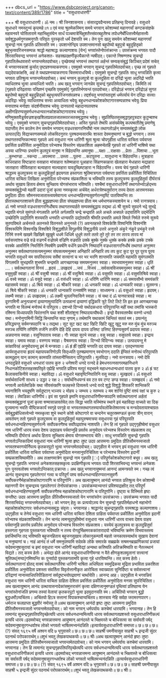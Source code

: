 +++
dbcs_url = "https://www.dsbcproject.org/canon-text/content/389/1786"
title = "वसुधाराधारणी"

+++
श्री वसुधाराधारणी।
ॐ नमः। श्री जिनशासनाय।
संसारद्वयदैन्यस्य प्रतिहन्तृ दिनावहे।
वसुधारे सुधाधारे नमस्तुभ्यं कृपामहे॥१॥
एवं मया श्रुतमेकस्मिन् समये भगवान् कोशाम्ब्यां महानगर्यां कण्टकसंज्ञके महावनवरे घोसितारामे महाभिक्षुसंघेन सार्धं पञ्चमात्रेर्भिक्षुशतैस्संवरबहुलैश्च तपोधनैर्बोधिसत्त्वैर्महासत्त्वैः सर्वशुद्धधर्मगुणसमनुगतैः परिवृतः पुरस्कृतो धर्मं देशयति स्म। 
तेन पुनः खलु समयेन कौशाम्ब्यां महानगर्यां सुचन्द्रो नाम गृहपतिः प्रतिवसति स्म। उपशान्तेन्द्रिय उपशान्तमानसो बहुपोष्यो बहुपुत्रो बहुदुहितृको बहुभृत्यपरिजनसम्पन्नः श्राद्धो महाश्राद्धः कल्याणाशयः [येन] भगवांस्तेनोपसंक्रान्तः। उपसंक्रम्य भगवतः पादौ शिरसाभिवन्द्य भगवन्तं अनेकशत- सहस्रप्रदक्षणीकृत्यैकान्ते न्यषीदत्। एकान्ते निषण्णश्च सुचन्द्रो गृहपतिर्लब्धावसरो भगवन्तमेतदवोचत्। 
पृच्छेयमहं भगवन्तं तथागतं अर्हन्तं सम्यक्‌संबुद्धं किञ्चित् प्रदेशं सचेत् मे भगवानवकाशं कुर्यात् पृष्टप्रश्नव्याकरणाय। एवमुक्ते भगवान् सुचन्द्रं गृहपतिमेतदवोचत्। पृच्छ त्वं गृहपते यद्यदेवाकांक्षसि, अहं ते यथाप्रश्नव्याकरणाय चित्तमाराधयिष्ये। एवमुक्ते सुचन्द्रो गृहपतिः साधु भगवन्निति कृत्वा भगवतः प्रतिश्रुत्य भगवन्तमेतदवोचत्। 
कथं भगवन् कुलपुत्रो वा कुलदुहिता वा दरिद्रो भूत्वा अदरिद्रो भवति व्याधितश्च भूत्वा अव्याधितो भवति। अथ खलु भगवान् जानन्नेव सुचन्द्रं गृहपतिमेतदवोचत्। किमिति त्वं [गृहपते दरिद्रतायाः परिप्रश्नं पृच्छसि एवमुक्ते] गृहपतिर्भगवन्तं एतदवोचत्। दरिद्रोऽहं भगवन् दरिद्रोऽहं सुगत बहुपोष्यो बहुपुत्रो बहुदुहितृको बहुभृत्यपरिजनसंपन्नश्च। तद्दर्शयतु भगवांस्तादृशं धर्मपर्यायं येन दरिद्राः सत्त्वाः अदरिद्राः भवेयुः व्याधिताश्च सत्त्वा अव्याधिता भवेयुः बहुधनधान्यकोशकोष्टागारसम्पन्नाश्च भवेयुः प्रिया मनापाश्च मनोज्ञाः संदर्शनीयाश्च भवेयुः दानपतयो महादानपतयश्च अक्षीणहिरण्यसुवर्णधनधान्यरत्नकोशकोष्टागाराश्च भवेयुः। मणिमुक्तावैडूर्यवज्रशङ्खशिलाप्रवालजातरूपरजतसमृद्धाश्च भवेयुः। सुप्रतिष्ठितसुसमृद्धगृहपुत्रदार कुटुम्बाश्च भवेयुः। 
एवमुक्ते भगवान् सुचन्द्रगृहपतिमेतदवोचत्। अस्ति गृहपते तेष्वपि असंख्येयेषु कल्पष्वतीतेषु प्रमाणेषु यदाप्तीत् तेन कालेन तेन समयेन भगवान् वज्रधरसागरनिर्घोषो नाम तथागतोऽर्हन् सम्यक्संबुद्धो लोक उत्पात(दि) विद्याचरणसम्पन्नो लोकविदनुत्तरः पुरुषदम्यसारथिः शास्ता देवमनुष्याणां च बुद्धो भगवान्। तस्य तथागतस्यन्तिकान्मया गृहपते अयं वसुधारा नाम धारिणी श्रुता श्रुत्वा चोपगृहीता धारिता वाचिता पर्यवाप्ता प्रवर्त्तिता प्रकीर्त्तिता अनुमोदिता परेभ्यश्च विस्तरेण संप्रकाशिता अहमप्येतर्हि गृहपते तां धारिणीं भाषिष्ये यथा अस्या धारिण्याः प्रभावेन कुलपुत्रं मानुषा न विहेठयन्ति अमानुषाः ...यक्षाः ...राक्षसाः ...प्रेताः ...पिशाचा ...भूता ...कुम्भाण्डा ...स्कन्दा ...अपस्मारा ...उस्ता ...पूतना ...कटपूतना ...यातुधाना न विहेठयन्ति। मूत्राहारा रूधिराहारा विष्टाहारा वसाहारा मांसाहारा श्लेष्माहारा पूआहारा सिंहाणकाहारा खेलाहारा मेधाहारा मद्याहारा जाताहारा जीविताहारा बल्याहारा माल्याहारा यावदुच्छिष्टाहारा न विहेठयन्ति। यस्य चेयं गृहपते धारिणी श्राद्धस्य कुलपुत्रस्य वा कुलदुहितुर्वा हृदयगता हस्तगता श्रुतिमात्रगता पर्यवाप्ता प्रवर्त्तिता प्रकीर्तिता विचिंतिता धारिता वाचिता लिखिता अनुमोदिता परेभ्यश्च संप्रकाशिता च भविष्यति तस्य कुलपुत्रस्य कुलदुहितुर्वा दीर्घरात्रं अर्थाय सुखाय हिताय क्षेमाय सुभिक्षाय योगसंभाराय भविष्यति। यश्चैमां वसुधाराधारिणीं तथागतेभ्योऽर्हद्भयः सम्यक्संबुद्धेभ्यो महतीं उदारां पूजां कृत्वा नमस्कृत्वा अर्चयेत् अर्धरात्रेश्चतुर्वारान् तस्य देवता आत्तमनस्काः प्रमुदिताः प्रीताः सौमनस्यजातास्त्वयमेवागत्य धनधान्यहिरण्यसुवर्णरत्नवृष्टिं पातयिष्यन्ति ताः प्रीतास्तथागतशासने प्रीता बुद्धप्रज्ञप्त्या प्रीता संघप्रज्ञप्त्या प्रीता मम धर्मभाणकस्याशयेन च। नमो रत्नत्रयाय। ॐ नमो भगवते वज्रधरसागरनिर्धोषाय तथागतस्यार्हते सम्यक्संबुद्धाय तद्यथा ॐ श्री सुरूपे सुवदने भद्रे सुभद्रे भद्रवति मंगले सुमंगले मंगलवति अर्गले अर्गलवति चन्द्रे चन्द्रवति अले अचले अचपले उद्‍घातिनि उद्‍भेदिनि उच्छेदिनि उद्योतिनि शस्यवति धनवति धान्यवति उद्योतवति श्रीमति प्रभवति अमले विमले निर्मले रुरुमे सुरूपे सुरुपविमले अर्चनस्ते अतनस्ते वितनस्ते अनुनस्ते (?) अवनतहस्ते विश्वकेशि विश्वनिशि विश्वनंशि विश्वरूपिणि विश्वनखि विश्वशिरे विशुद्धशीले विगूहनीये विशुद्धनीये उत्तरे अनुत्तरे अंकुरे नंकुरे प्रभंकुरे ररमे रिरिमे रुरुमे खखमे खिखिमे खुखुमे धधमे धिधिमे धुधुमे ततरे ततरे तुरे तुरे तर तर तारय तारय मां सर्वसत्त्वांश्च वज्रे वज्रे वज्रगर्भे वज्रोपमे वज्रिणि वज्रवति उक्के बुक्के नुक्के धुक्के कक्के हक्के ढक्के टक्के वरक्के आवर्त्तिनि निवर्त्तिनि निवर्षणि प्रवर्षणि वर्धनि प्रवर्धनि निष्पादनि वज्रधरसागरनिर्धोषं तथागतं अनुस्मर अनुस्मर सर्वतथागतसत्यमनुस्मर संघसत्यमनुस्मर अनिहारि अनिहारि तप तप कुट कुट पूर पूर पूरय पूरय भगवति वसुधारे मम सपरिवारस्य सर्वेषां सत्त्वानां च भर भर भरणि शान्तमति जयमति महामति सुमंगलमति पिंगलमति सुभद्रमति शुभमति चन्द्रमति आगच्छागच्छ समयमनुस्मर स्वाहा। स्वभावामनुस्मर स्वाहा।  धृतिं ....। सर्वतथागतानां विनयं ...हृदयं ...उपहृदयं ...जयं ...विजयं ...सर्वसत्वविजयमनुस्मर स्वाहा।
ॐ श्रीं वसुमुखीं स्वाहा। ॐ श्रीं वसुश्री स्वाहा। ॐ श्रीं वसुश्रिये स्वाहा। ॐ वसुमति स्वाहा। ॐ वसुमतिश्रिये स्वाहा। ॐ वस्वे स्वाहा। ॐ वसुदे स्वाहा। ॐ वसंधरि स्वाहा। ॐ धरिणि धारिणि स्वाहा। ॐ समयसौम्ये समयंकरि महासमये स्वाहा। ॐ श्रिये स्वाहा। ॐ श्रीकरि स्वाहा। ॐ धनकरि स्वाहा। ॐ धान्यकरि स्वाहा। 
मूलमन्त्र। ॐ श्रिये श्रीकरि स्वाहा। ॐ धनकरि धान्यकरि रत्नवर्षणि स्वाहा। साध्यमन्त्र। ॐ वसुधारे स्वाहा। हृदयम्। लक्ष्म्यै स्वाहा। ॐ उपहृदयम्। ॐ लक्ष्मी भूतलनिवासिने स्वाहा। सं यथा दं ॐ यानपात्रावहे स्वाहा। मा दूरगामिनी अनुत्पन्नानां द्रव्याणामुत्पादिनि उत्पन्नानां द्रव्याणां वृद्धिंकरि त्रुटे लिटे लिटे लि इत इत आगच्छागच्छ भगवति मा विलम्बं मनोरथं मे परिपूरय। दशभ्यो दिग्भ्यो यथोदकधारा परिपूरयन्ति महीं यथा तमांसि भास्करो रश्मिना विध्यापयति चिरंतनानि यथा शशी शीतांशुना निष्पादयत्यौषधीः।
इन्द्रो वैवस्वतश्चैव वरुणो धनदो यथा। 
मनोनुगामिनी सिद्धिं चिन्तयन्ति सदा नृणाम्॥
तथेमानि यथाकामं चिन्तितं सततं मम।
प्रयत्नंतु प्रसिद्ध्यन्तु सर्वमन्त्रपदानि च॥
तद्यथा। सुट सुट खट खट खिटि खिटि खुटु खुटु मरु मरु मुंच मुंच मरुञ्च मरुञ्च तर्प्पिणि तर्प्पिणि तर्जनि तर्जनि देहि देहि दापय दापय उत्तिष्ट उत्तिष्ट हिरण्यसुवर्णं प्रदापय स्वाहा। अन्नपानाय स्वाहा। वसुनिपाताय स्वाहा। गौः स्वाहा सुरभे स्वाहा। वसु स्वाहा। वसुपतये स्वाहा। इन्द्राय स्वाहा। यमाय स्वाहा। वरुणाय स्वाहा। वैश्रवणाय स्वाहा। दिग्भ्यो विदिग्भ्यः स्वाहा। उत्पादयन्तु मे कांक्षाविरहं अनुमोदयन्तु इमं मे मन्त्रपदाः। ॐ ह्रं ह्रीं एह्येहि भगवति दद दापय स्वाहा। एतद्भगवत्या आर्यवसुधाराया हृदयं महापापकरिणोऽपि सिद्‍ध्यति पुरुषप्रमाणान् स्वभोगान् ददाति ईप्सितं मनोरथं परिपूरयति कामदुहान् यान् कामान् कामयति तांस्तानीप्सितान् परिपूरयति। मूलविद्या। नमो रत्नत्रयाय। नमो देवि धनददुहिते वसुधारे धनधारां पातय कुरु २ धनेश्वरी धनदे रत्नदे हे हेमधनरत्नसागरमहानिधाने निधानकोटिशतसहस्रपरिवृते एह्येहि भगवति प्रविश्य मत्पुरं मद्भवने महाधनधान्यधारां पातय कुरु २ ॐ ह्रं त्रट कैलासवासिनीये स्वाहा। महाविद्या। ॐ वसुधारे महावृष्टिनिपातिनि वसु स्वाहा। मूलहृदयं। ॐ वसुधारे सर्वार्थसाधिनी साधय २  उद्धर २ रक्ष २। सर्वार्थनिधयन्त्रं वव टत वव टण्ट डण्ड स्वाहा। परमहृदयं। ॐ नमो भगवत्यै आर्यलेवडिके यथा जीवसंरक्षणि फलहस्ते दिव्यरूपे धनदे वरदे शुद्धे विशुद्धे शिवकरि शान्तिकरि भयनाशिनि भयदूषणि सर्वदुष्टान् भञ्जय २ मोहय २ जम्भय २ स्तम्भय २ मम शान्तिं पुष्टिं वश्यं रक्षां च कुरु २ स्वाहा। लेवडिका धारिणीयं। 
इयं सा गृहपते इमानि वसुधाराधारिणीमन्त्रपदानि सर्वतथागतानां अर्हतां सम्यक्संबुद्धानां पूजां कृत्वा षण्मासान्नावर्तयेत् ततः सिद्धा भवति यस्मिंश्च स्थाने इयं महाविद्या वाच्यते सा दिक् पूज्यमाना भवति पौष्टिककार्यं स्वगृहे परगृहे वा भगवतस्तथागतस्यार्यावलोकितेश्वरस्य च मन्त्रदेवतायाश्चाग्रतः सर्वबुद्धबोधिसत्त्वेभ्यो नमस्कृत्वा शुभे स्थाने कोशे कोष्टागारे वा चन्दनेन चतुरस्रमण्डलं कृत्वा त्रीन् वारान् आवर्तयन् ततो गृहपते कुलपुत्रस्य वा कुलदुहितुर्वा महापुरुषमात्रया वसुधारया गृहं परिपूरयति सर्वधनधान्यहिरण्यसुवर्णरत्नैः सर्वोपकरणैश्च सर्वोपद्रवांश्च नाशयति। तेन हि त्वं गृहपते उद्गृगृहीष्वेमां वसुधार नाम धारिणीं धारय वचय देशय उद्‍ग्राहय पर्यवाप्नुहि प्रवर्तय अनुमोदय परेभ्यश्च विस्तरेण संप्रकाशय तद् भविष्यति दीर्घरात्रं अर्थाय हिताय सुभिक्षाय क्षेमाय योगसम्भाराय चेति। 
साधु भगवन्निति सुचन्द्रो गृहपतिः भगवतोऽन्तिकादिमां वसुधारां नाम धारिणीं श्रुत्वा हृष्टः तुष्ट उदग्र आत्तमनाः प्रमुदितः प्रीतिसौमनस्यजातो भगवतश्चरणयोर्निपत्य कृतकरपुटो भूत्वा भगवन्तमेतदवोचत्। उद्‍गृहीता मे भगवन् इयं वसुधारा नाम धारिनी प्रकीर्तिता धारिता वाचिता पर्यवाप्ता अनुमोदिता मनसानुपरिचिंतिता च परेभ्यश्च विस्तरेण इदानीं सम्प्रकाशयिष्यामीति। 
अथ तत्क्षणमात्रेण सुचन्द्रो नाम गृहपति [ः] परिपूर्णकोशकोष्टागारो बभूव। अथ खलु सुचन्द्रो गृहपतिः भगवन्तं अनेकशतसहस्रकृत्वः प्रदक्षिणीकृत्य भगवतः पादौ शिरसाभिवन्द्य भगवन्तं अनेकशः पुनः पुनरवलोक्य भगवतोऽन्तिकात् प्रक्रान्तः।
अथ खलु भगवानायुष्मन्तं आनन्दं आमन्त्रयते स्म। गच्छ त्वं आनंद सुचन्द्रस्य गृहपतेरगारं गत्वा च परिपूर्णं पश्य सर्वधनधान्यहिरण्यरत्नसुवर्णैः सर्वोपकरणैर्महाकोशकोष्टागाराणि च परिपूर्णानि।
अथ खल्वायुष्मान् आनंदो भगवतः प्रतिश्रुत्य येन कोशाम्बी महानगरी येन सुचन्द्रस्य गृहपतेरगारं तेनोपसंक्रान्तः। उपसंक्रम्याभ्यन्तरं प्रविश्याद्राक्षीत् तत् परिपूर्णं सर्वधनधान्यहिरण्यसुवर्णैः सर्वोपकरणैश्च महाकोशकोष्टागाराणि च परिपूर्णानि। दृष्ट्वा च विस्मितो हृष्टः सन्तौष्टः उदग्र आत्तमना प्रमुदितः प्रीतिसौमनस्यजातो येन भगवांस्तेन उपसंक्रान्तः। उपसंक्रम्य भगवतः पादौ शिरसाभिवंद्य भगवन्तमेतदवोचत्। को भगवन् हेतुः कः प्रत्ययोऽस्य येन सुचन्द्रो गृहपतिर्महाधनो महाभोगो महाकोशकोष्टागारः सर्वधनधान्यसमृद्धः संवृत्तः। भगवानाह। श्राद्धानंद सुचन्द्रगृहपतिः परमश्राद्धः कल्याणाशयः। उद्‍गृहीता च तेनेयं वसुधारा नाम धारिणी धारिता वाचिता देशिता ग्राहिता पर्यवाप्ता प्रकीर्तिता अनुमोदिता इदानीं परेभ्यश्च संप्रकाशयिष्यति।
तेन चानंद त्वमप्युद्‍गृहीष्वेमां वसुधारा नाम धारिणीं धारय वाचय देशय ग्राहय पर्यवाप्नुहि प्रवर्त्तय प्रकीर्तय अनुमोदय परेभ्यश्च विस्तरेण संप्रकाशय। यस्येयं कुलपुत्रस्य वा कुलदुहितुर्वा हस्तगता गृहगता पुस्तकगता भविष्यति न तस्य रोगदुर्भिक्षमरककांतारादयो भविष्यन्ति क्रमेण विभवास्तस्य प्रवर्धिष्यन्ति तद् भविष्यति बहुजनहिताय बहुजनसुखाय लोकानुकम्पायै महतो जनकायस्यार्थाय सुखाय देवानां च मनुष्याणां च। 
नाहं आनंद तं धर्मे समनुपश्यामि सदेवके लोके समारके सब्रह्मके सश्रमनब्राह्मणिकायां प्रजायां सदेवमानुषासुरायां च इमां वसुधारा नाम धारिणीं महाविद्यां अन्यथा करिष्यति अतिक्रमिष्यति वा नैतत्स्थानं विद्यते। तत् कस्य हेतोः। अभेद्या ह्येते आनंद वसुधाराधारिणीमन्त्रा न वैते क्षीणकुशलमूलानां सत्त्वानां श्रुतिपथ[मप्या]गमिष्यन्ति कः पुनर्वादो पुस्तकगतामपि कृत्वा गृहे धारयिष्यन्ति। तत् कस्य हेतोः। सर्वतथागतानां ह्येतद् वाक्यं सर्वतथागतैरेषा धारिणी भाषिता अधिष्ठिता स्वमुद्रिकया मुद्रिता प्रभाविता प्रकाशिता प्रकीर्तिता अनुमोदिता प्रशस्ता संवर्तिता विवृतोत्तानीकृत आरोचिता स्वाख्याता सुनिर्दिष्टा च सर्वसत्त्वानां दरिद्राणां नानाव्याधिपरिपीडितानां सर्वदुष्टभयोपद्रवाणां चार्थायेति।
आनन्द आह। उद्‍गृहीता मे भगवन्नियं वसुधारा नाम धारिणी धारिता वाचिता ग्राहिता देशिता प्रवर्त्तिता प्रकीर्तिता अनुमोदिता मनसा सुपरिचिंतिता। 
अथ खल्वायुष्मान् आनंद उत्थायासनादेकांसमुत्तरासंगं कृत्वा दक्षिणजानुमण्डलं पृथिव्यां प्रतिष्ठाप्य येन भगवांस्तेनांजलिं प्रणम्य तस्यां वेलायां कृतकरपुटो भूत्वा इदमुदानयति स्म।
अचिंतियो भगवान् बुद्धो बुद्धधर्मोऽप्यचिंतय।
अचिंतयो हिऽत्र सत्तानां विपाकश्चाप्यचिंतय॥
शास्त्राय नेहि सर्वज्ञ जरामरणपारग।
धर्मराज फलप्राप्ता बुद्धवीरं नमोस्तु ते॥अथ खल्वायुष्मान् आनंदो हृष्टः तुष्टः आत्तमना प्रमुदितः प्रीतिसौमनस्यजातो भगवन्तमेतदवोचत्। को नाम भगवन् धर्मपर्यायः कश्चेमां धारयामि। भगवानाह। तेन हि त्वमानंद सुचन्द्रगृहपतिपरिपृच्छेत्यपि धारय सर्वधनधान्यमित्यपि धारय सर्वतथागतप्रशस्तो वसुधाराधारिणीकल्पं इत्यपि धारय।इदमवोचद् भगवन्नात्तमना आयुष्मान् आनंदस्ते च भिक्षवस्ते च बोधिसत्वा सा सर्वावती पर्षद् सदेवमानुषासुरगन्धर्वाश्च लोको भगवतो भाषितमभ्यनंदन्निति।इत्यार्यवसुधाराधारिणी समाप्ता॥ छ॥ छ॥ छ॥ (?) संवत् १६९५ वर्षे अश्वन वदि ७ भृगुवासरे॥ छ॥ छ॥ छ॥ साहश्री पमनीयासुत साहश्री ५ इन्द्रजी सुंदर पठनार्थ परोपकारार्थम्॥॥शुभं भवतु लेखकपाथकयोः॥ छ॥ श्रीः॥अथ खल्वायुष्मान् आनंदो हृष्टः तुष्टः आत्तमना प्रमुदितः प्रीतिसौमनस्यजातो भगवन्तमेतदवोचत्। को नाम भगवन् धर्मपर्यायः कश्चेमां धारयामि। भगवानाह। तेन हि त्वमानंद सुचन्द्रगृहपतिपरिपृच्छेत्यपि धारय सर्वधनधान्यमित्यपि धारय सर्वतथागतप्रशस्तो वसुधाराधारिणीकल्पं इत्यपि धारय।इदमवोचद् भगवन्नात्तमना आयुष्मान् आनंदस्ते च भिक्षवस्ते च बोधिसत्वा सा सर्वावती पर्षद् सदेवमानुषासुरगन्धर्वाश्च लोको भगवतो भाषितमभ्यनंदन्निति।इत्यार्यवसुधाराधारिणी समाप्ता॥ छ॥ छ॥ छ॥ (?) संवत् १६९५ वर्षे अश्वन वदि ७ भृगुवासरे॥ छ॥ छ॥ छ॥ साहश्री पमनीयासुत साहश्री ५ इन्द्रजी सुंदर पठनार्थ परोपकारार्थम्॥॥शुभं भवतु लेखकपाथकयोः॥ छ॥ श्रीः॥
